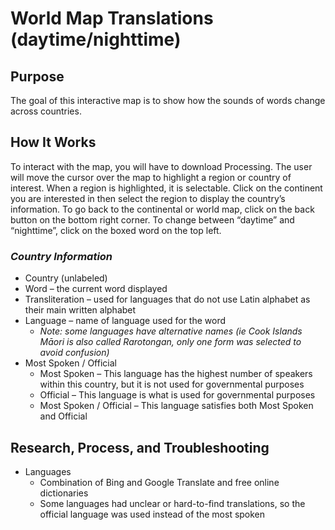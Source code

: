 # World Map Translations (daytime/nighttime)
## **Purpose**
The goal of this interactive map is to show how the sounds of words change across countries. 

## **How It Works**
To interact with the map, you will have to download Processing. 
The user will move the cursor over the map to highlight a region or country of interest. When a region is highlighted, it is selectable. Click on the continent you are interested in then select the region to display the country’s information. To go back to the continental or world map, click on the back button on the bottom right corner. To change between “daytime” and “nighttime”, click on the boxed word on the top left.

### *Country Information*
- Country (unlabeled)
- Word – the current word displayed
- Transliteration – used for languages that do not use Latin alphabet as their main written alphabet
- Language – name of language used for the word 
	- *Note: some languages have alternative names (ie Cook Islands Māori is also called Rarotongan, only one form was selected to avoid confusion)*
- Most Spoken / Official
	- Most Spoken – This language has the highest number of speakers within this country, but it is not used for governmental purposes
	- Official – This language is what is used for governmental purposes
	- Most Spoken / Official – This language satisfies both Most Spoken and Official

## **Research, Process, and Troubleshooting**
-	Languages
	- Combination of Bing and Google Translate and free online dictionaries
	- Some languages had unclear or hard-to-find translations, so the official language was used instead of the most spoken
